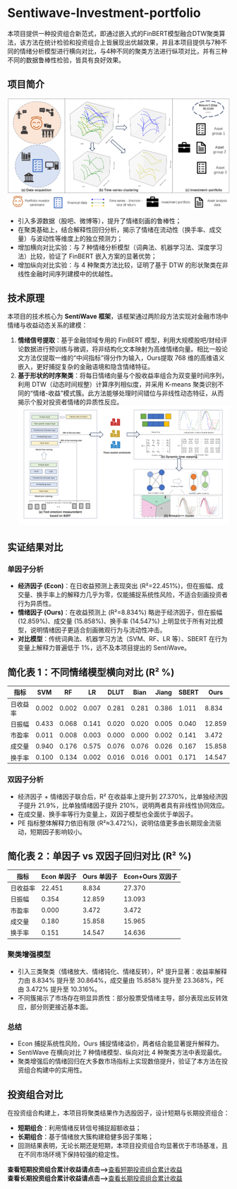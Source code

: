 # Sentiwave-Investment-portfolio
本项目提供一种投资组合新范式，即通过嵌入式的FinBERT模型融合DTW聚类算法，该方法在统计检验和投资组合上皆展现出优越效果，并且本项目提供与7种不同的情绪分析模型进行横向对比，与4种不同的聚类方法进行纵项对比，并有三种不同的数据鲁棒性检验，皆具有良好效果。

## 项目简介
![概念流程图](Concept_map.png "概念流程图")

- 引入多源数据（股吧、微博等），提升了情绪刻画的鲁棒性；
- 在聚类基础上，结合解释性回归分析，揭示了情绪在流动性（换手率、成交量）与波动性等维度上的独立预测力；
- 增加横向对比实验：与 7 种情绪分析模型（词典法、机器学习法、深度学习法）比较，验证了 FinBERT 嵌入方案的显著优势；
- 增加纵向对比实验：与 4 种聚类方法比较，证明了基于 DTW 的形状聚类在非线性金融时间序列建模中的优越性。
  
## 技术原理
本项目的技术核心为 **SentiWave 框架**，该框架通过两阶段方法实现对金融市场中情绪与收益动态关系的建模：
1. **情绪信号提取**：基于金融领域专用的 FinBERT 模型，利用大规模股吧/财经评论数据进行预训练与微调，将非结构化文本映射为高维情绪向量。相比一般论文方法仅提取一维的“中间指标”得分作为输入，Ours提取 768 维的高维语义嵌入，更好捕捉复杂的金融语境和隐含情绪特征。
2. **基于形状的时序聚类**：将每日情绪向量与个股收益率组合为双变量时间序列，利用 DTW（动态时间规整）计算序列相似度，并采用 K-means 聚类识别不同的“情绪-收益”模式簇。此方法能够处理时间错位与非线性动态特征，从而揭示个股对投资者情绪的异质性反应。  
![技术流程图](Technical_flow_chart.png "技术流程图")

## 实证结果对比

### 单因子分析
- **经济因子 (Econ)**：在日收益预测上表现突出 (R²=22.451%)，但在振幅、成交量、换手率上的解释力几乎为零，仅能捕捉系统性风险，不适合刻画投资者行为异质性。
- **情绪因子 (Ours)**：在收益预测上 (R²=8.834%) 略逊于经济因子，但在振幅 (12.859%)、成交量 (15.858%)、换手率 (14.547%) 上明显优于所有对比模型，说明情绪因子更适合刻画微观行为与流动性冲击。
- **对比模型**：传统词典法、机器学习方法（SVM、RF、LR 等）、SBERT 在行为变量上解释力普遍低于 1%，远不及本项目提出的 SentiWave。

简化表 1：不同情绪模型横向对比 (R² %)
------------------------------------------------
指标            | SVM   | RF    | LR    | DLUT  | Bian  | Jiang | SBERT | Ours
----------------|-------|-------|-------|-------|-------|-------|-------|-------
日收益率        | 0.002 | 0.002 | 0.007 | 0.281 | 0.281 | 0.386 | 1.011 | 8.834
日振幅          | 0.433 | 0.068 | 0.141 | 0.020 | 0.020 | 0.005 | 0.040 | 12.859
市盈率          | 0.011 | 0.008 | 0.003 | 0.000 | 0.000 | 0.002 | 0.141 | 3.472
成交量          | 0.940 | 0.176 | 0.575 | 0.076 | 0.076 | 0.026 | 0.167 | 15.858
换手率          | 0.100 | 0.134 | 0.002 | 0.016 | 0.016 | 0.001 | 0.171 | 14.547

### 双因子分析
- 经济因子 + 情绪因子联合后，R² 在收益率上提升到 27.370%，比单独经济因子提升 21.9%，比单独情绪因子提升 210%，说明两者具有非线性协同效应。
- 在成交量、换手率等行为变量上，双因子模型也全面优于单因子。
- PE 指标整体解释力依旧有限 (R²≈3.472%)，说明估值更多由长期现金流驱动，短期因子影响较小。

简化表 2：单因子 vs 双因子回归对比 (R² %)
------------------------------------------------
指标            | Econ 单因子 | Ours 单因子 | Econ+Ours 双因子
----------------|-------------|-------------|------------------
日收益率        | 22.451      | 8.834       | 27.370
日振幅          | 0.354       | 12.859      | 13.093
市盈率          | 0.000       | 3.472       | 3.472
成交量          | 0.180       | 15.858      | 15.965
换手率          | 0.151       | 14.547      | 14.636

### 聚类增强模型
- 引入三类聚类（情绪放大、情绪钝化、情绪反转），R² 提升显著：收益率解释力由 8.834% 提升至 30.864%，成交量由 15.858% 提升至 23.368%，PE 由 3.472% 提升至 10.316%。
- 不同簇揭示了市场存在明显异质性：部分股票受情绪主导，部分表现出反转效应，部分则更接近基本面。

### 总结
- Econ 捕捉系统性风险，Ours 捕捉情绪溢价，两者结合能显著提升解释力。
- SentiWave 在横向对比 7 种情绪模型、纵向对比 4 种聚类方法中表现最优。
- 聚类增强后的情绪回归在大多数市场指标上实现数倍提升，验证了本方法在投资组合构建中的实用性。


## 投资组合对比  
在投资组合构建上，本项目将聚类结果作为选股因子，设计短期与长期投资组合：
- **短期组合**：利用情绪反转信号捕捉超额收益；
- **长期组合**：基于情绪放大簇构建稳健多因子策略；
- 回测结果表明，无论长期还是短期，本项目投资组合均显著优于市场基准，且在不同市场环境下保持较强的稳定性。

**查看短期投资组合累计收益请点击-->**[查看短期投资组合累计收益](Short-term_Investment.pdf)  
**查看长期投资组合累计收益请点击-->**[查看长期投资组合累计收益](Long-term_Investment.pdf)
